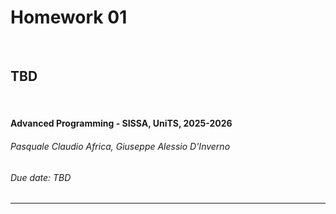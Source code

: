 <!--
title: Homework 01
paginate: true

_class: titlepage
-->

# Homework 01
<br>

## TBD
<br>

#### Advanced Programming - SISSA, UniTS, 2025-2026

###### Pasquale Claudio Africa, Giuseppe Alessio D'Inverno

###### Due date: TBD

---
